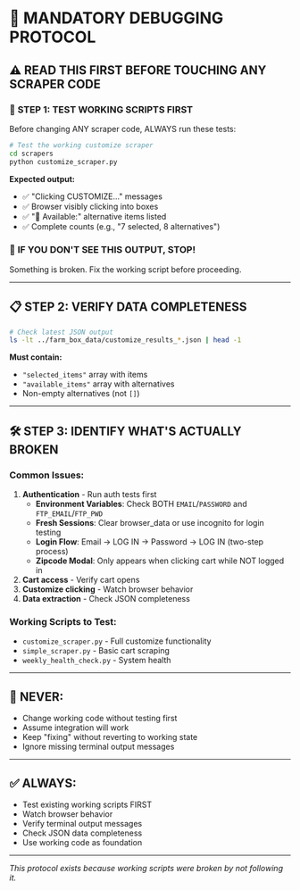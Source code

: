 # 🚨 MANDATORY DEBUGGING PROTOCOL

## ⚠️ READ THIS FIRST BEFORE TOUCHING ANY SCRAPER CODE

### 🎯 **STEP 1: TEST WORKING SCRIPTS FIRST**
Before changing ANY scraper code, ALWAYS run these tests:

```bash
# Test the working customize scraper
cd scrapers
python customize_scraper.py
```

**Expected output:**
- ✅ "Clicking CUSTOMIZE..." messages
- ✅ Browser visibly clicking into boxes
- ✅ "🔄 Available:" alternative items listed
- ✅ Complete counts (e.g., "7 selected, 8 alternatives")

### 🚨 **IF YOU DON'T SEE THIS OUTPUT, STOP!**
Something is broken. Fix the working script before proceeding.

---

## 📋 **STEP 2: VERIFY DATA COMPLETENESS**

```bash
# Check latest JSON output
ls -lt ../farm_box_data/customize_results_*.json | head -1
```

**Must contain:**
- `"selected_items"` array with items
- `"available_items"` array with alternatives  
- Non-empty alternatives (not `[]`)

---

## 🛠️ **STEP 3: IDENTIFY WHAT'S ACTUALLY BROKEN**

### Common Issues:
1. **Authentication** - Run auth tests first
   - **Environment Variables**: Check BOTH `EMAIL`/`PASSWORD` and `FTP_EMAIL`/`FTP_PWD`
   - **Fresh Sessions**: Clear browser_data or use incognito for login testing
   - **Login Flow**: Email → LOG IN → Password → LOG IN (two-step process)
   - **Zipcode Modal**: Only appears when clicking cart while NOT logged in
2. **Cart access** - Verify cart opens
3. **Customize clicking** - Watch browser behavior
4. **Data extraction** - Check JSON completeness

### Working Scripts to Test:
- `customize_scraper.py` - Full customize functionality
- `simple_scraper.py` - Basic cart scraping  
- `weekly_health_check.py` - System health

---

## 🚫 **NEVER:**
- Change working code without testing first
- Assume integration will work
- Keep "fixing" without reverting to working state
- Ignore missing terminal output messages

---

## ✅ **ALWAYS:**
- Test existing working scripts FIRST
- Watch browser behavior
- Verify terminal output messages
- Check JSON data completeness
- Use working code as foundation

---

*This protocol exists because working scripts were broken by not following it.*

